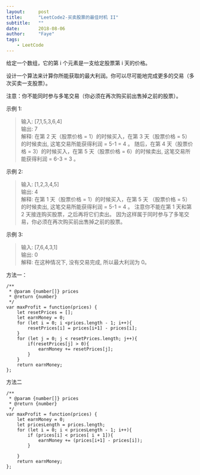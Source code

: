 ```yaml
---
layout:     post
title:      "LeetCode2-买卖股票的最佳时机 II"
subtitle:   ""
date:       2018-08-06
author:     "Faye"
tags:
    - LeetCode
---
```


给定一个数组，它的第 i 个元素是一支给定股票第 i 天的价格。

设计一个算法来计算你所能获取的最大利润。你可以尽可能地完成更多的交易（多次买卖一支股票）。

注意：你不能同时参与多笔交易（你必须在再次购买前出售掉之前的股票）。

示例 1:

>输入: [7,1,5,3,6,4]<br/> 
输出: 7<br/> 
解释: 在第 2 天（股票价格 = 1）的时候买入，在第 3 天（股票价格 = 5）的时候卖出, 这笔交易所能获得利润 = 5-1 = 4 。
     随后，在第 4 天（股票价格 = 3）的时候买入，在第 5 天（股票价格 = 6）的时候卖出, 这笔交易所能获得利润 = 6-3 = 3 。

示例 2:

>输入: [1,2,3,4,5]<br/> 
输出: 4<br/> 
解释: 在第 1 天（股票价格 = 1）的时候买入，在第 5 天 （股票价格 = 5）的时候卖出, 这笔交易所能获得利润 = 5-1 = 4 。
     注意你不能在第 1 天和第 2 天接连购买股票，之后再将它们卖出。
     因为这样属于同时参与了多笔交易，你必须在再次购买前出售掉之前的股票。

示例 3:

>输入: [7,6,4,3,1]<br/> 
输出: 0<br/> 
解释: 在这种情况下, 没有交易完成, 所以最大利润为 0。


方法一：
```
/**
 * @param {number[]} prices
 * @return {number}
 */
var maxProfit = function(prices) {
    let resetPrices = [];
    let earnMoney = 0;
    for (let i = 0; i <prices.length - 1; i++){
        resetPrices[i] = prices[i+1] - prices[i];
    }
    for (let j = 0; j < resetPrices.length; j++){
        if(resetPrices[j] > 0){
            earnMoney += resetPrices[j];
        }
    }
    return earnMoney;
};  
```


方法二
```
/**
 * @param {number[]} prices
 * @return {number}
 */
var maxProfit = function(prices) {
    let earnMoney = 0;
    let pricesLength = prices.length;
    for (let i = 0; i < pricesLength - 1; i++){
        if (prices[i] < prices[ i + 1]){
            earnMoney += (prices[i+1] - prices[i]); 
        }
        
    }
    return earnMoney;
};  
```
